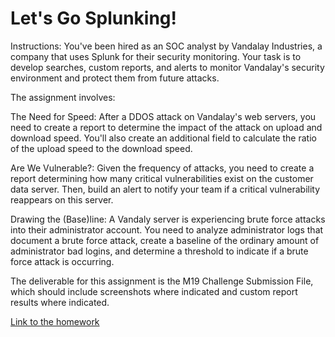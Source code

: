# Let's Go Splunking!
Instructions: 
You've been hired as an SOC analyst by Vandalay Industries, a company that uses Splunk for their security monitoring. Your task is to develop searches, custom reports, and alerts to monitor Vandalay's security environment and protect them from future attacks.

The assignment involves:

The Need for Speed: After a DDOS attack on Vandalay's web servers, you need to create a report to determine the impact of the attack on upload and download speed. You'll also create an additional field to calculate the ratio of the upload speed to the download speed.

Are We Vulnerable?: Given the frequency of attacks, you need to create a report determining how many critical vulnerabilities exist on the customer data server. Then, build an alert to notify your team if a critical vulnerability reappears on this server.

Drawing the (Base)line: A Vandaly server is experiencing brute force attacks into their administrator account. You need to analyze administrator logs that document a brute force attack, create a baseline of the ordinary amount of administrator bad logins, and determine a threshold to indicate if a brute force attack is occurring.

The deliverable for this assignment is the M19 Challenge Submission File, which should include screenshots where indicated and custom report results where indicated.

[Link to the homework](https://docs.google.com/document/d/1ca7U2PbSFEejlK7Ami_cQEhLCHjt7BEcB0p-_8EfieA/edit)
